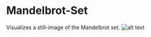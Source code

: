 # Mandelbrot-Set
Visualizes a still-image of the Mandelbrot set.
![alt text](https://github.com/puzzlingConundrum/Mandelbrot-Set/Mandelbrot_img.jpg?raw=true)
